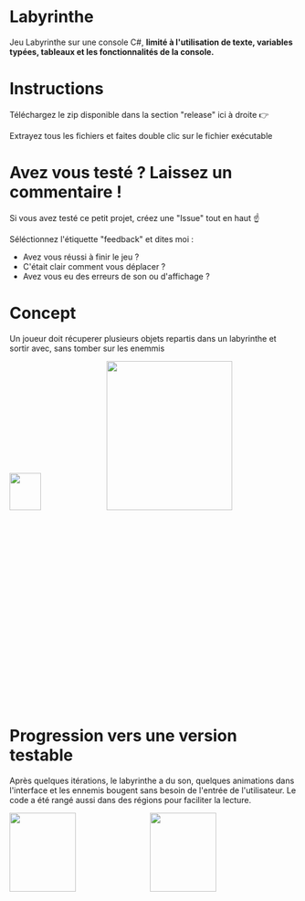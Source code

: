 # Labyrinthe
 Jeu Labyrinthe sur une console C#, <strong>limité à l'utilisation de texte, variables typées, tableaux et les fonctionnalités de la console.</strong>

# Instructions
Téléchargez le zip disponible dans la section "release" ici à droite 👉

Extrayez tous les fichiers et faites double clic sur le fichier exécutable

# Avez vous testé ? Laissez un commentaire !
Si vous avez testé ce petit projet, créez une "Issue" tout en haut ☝️

Séléctionnez l'étiquette "feedback" et dites moi :
- Avez vous réussi à finir le jeu ?
- C'était clair comment vous déplacer ?
- Avez vous eu des erreurs de son ou d'affichage ?

# Concept
Un joueur doit récuperer plusieurs objets repartis dans un labyrinthe et sortir avec, sans tomber sur les enemmis
<div style="height: 600px">
<img src="https://github.com/voixdigitale/Labyrinthe/assets/73294082/cbd4ec73-8df5-4471-8518-1a204efd8f3e" style=" width:33%; ">
<img src="https://github.com/voixdigitale/Labyrinthe/assets/73294082/de4740de-834b-417b-acaf-842093d6ff9b" style=" width:66%; ">
</div>

# Progression vers une version testable
Après quelques itérations, le labyrinthe a du son, quelques animations dans l'interface et les ennemis bougent sans besoin de l'entrée de l'utilisateur. Le code a été rangé aussi dans des régions pour faciliter la lecture.
<div style="height: 600px">
<img src="https://github.com/voixdigitale/Labyrinthe/assets/73294082/e433ed35-5ced-4e84-b765-79a81877b839" style="width:48%; ">
<img src="https://github.com/voixdigitale/Labyrinthe/assets/73294082/5f3660e6-c958-4d9b-b251-87bbf3ed059f" style="width:48%; ">
</div>

